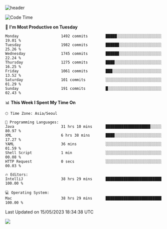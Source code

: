 ![header](https://capsule-render.vercel.app/api?type=Egg&color=timeAuto&height=300&section=header&text=PoPo&fontSize=90&animation=fadeIn)

  <!--START_SECTION:waka-->
![Code Time](http://img.shields.io/badge/Code%20Time-802%20hrs%203%20mins-blue)

📅 **I'm Most Productive on Tuesday** 

```text
Monday                   1492 commits        █████░░░░░░░░░░░░░░░░░░░░   19.01 % 
Tuesday                  1982 commits        ██████░░░░░░░░░░░░░░░░░░░   25.26 % 
Wednesday                1745 commits        ██████░░░░░░░░░░░░░░░░░░░   22.24 % 
Thursday                 1275 commits        ████░░░░░░░░░░░░░░░░░░░░░   16.25 % 
Friday                   1061 commits        ███░░░░░░░░░░░░░░░░░░░░░░   13.52 % 
Saturday                 101 commits         ░░░░░░░░░░░░░░░░░░░░░░░░░   01.29 % 
Sunday                   191 commits         █░░░░░░░░░░░░░░░░░░░░░░░░   02.43 % 
```


📊 **This Week I Spent My Time On** 

```text
🕑︎ Time Zone: Asia/Seoul

💬 Programming Languages: 
Java                     31 hrs 10 mins      ████████████████████░░░░░   80.97 % 
XML                      6 hrs 38 mins       ████░░░░░░░░░░░░░░░░░░░░░   17.27 % 
YAML                     36 mins             ░░░░░░░░░░░░░░░░░░░░░░░░░   01.59 % 
Shell Script             1 min               ░░░░░░░░░░░░░░░░░░░░░░░░░   00.08 % 
HTTP Request             0 secs              ░░░░░░░░░░░░░░░░░░░░░░░░░   00.03 % 

🔥 Editors: 
IntelliJ                 38 hrs 29 mins      █████████████████████████   100.00 % 

💻 Operating System: 
Mac                      38 hrs 29 mins      █████████████████████████   100.00 % 
```


 Last Updated on 15/05/2023 18:34:38 UTC
<!--END_SECTION:waka-->



<img src="https://capsule-render.vercel.app/api?type=Egg&color=timeAuto&height=300&section=footer&text=PoPo&fontSize=90&animation=fadeIn&reversal=true" />
